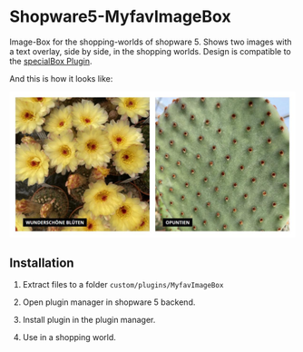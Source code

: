 # Shopware5-MyfavImageBox
Image-Box for the shopping-worlds of shopware 5. Shows two images with a text overlay, side by side, in the shopping worlds. Design is compatible to the [specialBox Plugin](https://github.com/sfxon/Shopware5-MyfavSpecialBox).

And this is how it looks like:

![Demo-Image](demo-image.jpg "Thats what it looks like.")

## Installation

1. Extract files to a folder ```custom/plugins/MyfavImageBox```

2. Open plugin manager in shopware 5 backend.

3. Install plugin in the plugin manager.

4. Use in a shopping world.

